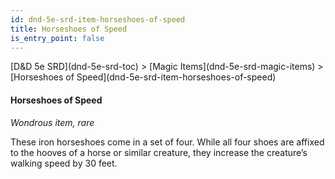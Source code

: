```yaml
---
id: dnd-5e-srd-item-horseshoes-of-speed
title: Horseshoes of Speed
is_entry_point: false
---
```


<breadcrumb>
[D&D 5e SRD](dnd-5e-srd-toc) >  [Magic Items](dnd-5e-srd-magic-items) > [Horseshoes of Speed](dnd-5e-srd-item-horseshoes-of-speed)
</breadcrumb>

#### Horseshoes of Speed

*Wondrous item, rare*

These iron horseshoes come in a set of four. While all four shoes are affixed to the hooves of a horse or similar creature, they increase the creature’s walking speed by 30 feet.

